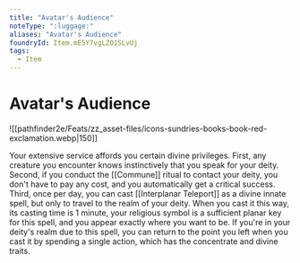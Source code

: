 ```yaml
---
title: "Avatar's Audience"
noteType: ":luggage:"
aliases: "Avatar's Audience"
foundryId: Item.mE5Y7vgLZO1SLvUj
tags:
  - Item
---
```


# Avatar's Audience
![[pathfinder2e/Feats/zz_asset-files/icons-sundries-books-book-red-exclamation.webp|150]]

Your extensive service affords you certain divine privileges. First, any creature you encounter knows instinctively that you speak for your deity. Second, if you conduct the [[Commune]] ritual to contact your deity, you don't have to pay any cost, and you automatically get a critical success. Third, once per day, you can cast [[Interplanar Teleport]] as a divine innate spell, but only to travel to the realm of your deity. When you cast it this way, its casting time is 1 minute, your religious symbol is a sufficient planar key for this spell, and you appear exactly where you want to be. If you're in your deity's realm due to this spell, you can return to the point you left when you cast it by spending a single action, which has the concentrate and divine traits.
